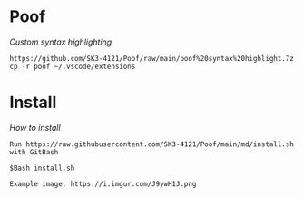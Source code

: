 # Poof
_Custom syntax highlighting_

    https://github.com/SK3-4121/Poof/raw/main/poof%20syntax%20highlight.7z
    cp -r poof ~/.vscode/extensions

# Install
_How to install_
    
    Run https://raw.githubusercontent.com/SK3-4121/Poof/main/md/install.sh with GitBash
    
    $Bash install.sh
    
    Example image: https://i.imgur.com/J9ywH1J.png
